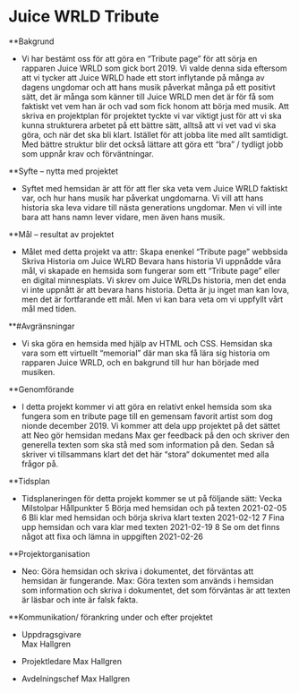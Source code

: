 # Juice WRLD Tribute

**Bakgrund
- Vi har bestämt oss för att göra en “Tribute page” för att sörja en rapparen Juice WRLD som gick bort 2019. Vi valde denna sida eftersom att vi tycker att Juice WRLD hade ett stort inflytande på många av dagens ungdomar och att hans musik påverkat många på ett positivt sätt, det är många som känner till Juice WRLD men det är för få som faktiskt vet vem han är och vad som fick honom att börja med musik.  Att skriva en projektplan för projektet tyckte vi var viktigt just för att vi ska kunna strukturera arbetet på ett bättre sätt, alltså att vi vet vad vi ska göra, och när det ska bli klart. Istället för att jobba lite med allt samtidigt. Med bättre struktur blir det också lättare att göra ett “bra” / tydligt jobb som uppnår krav och förväntningar.

**Syfte – nytta med projektet
- Syftet med hemsidan är att för att fler ska veta vem Juice WRLD faktiskt var, och hur hans musik har påverkat ungdomarna. Vi vill att hans historia ska leva vidare till nästa generations ungdomar. Men vi vill inte bara att hans namn lever vidare, men även hans musik. 

**Mål – resultat av projektet
- Målet med detta projekt va attr:
Skapa enenkel “Tribute page” webbsida
Skriva Historia om Juice WLRD
Bevara hans historia
Vi uppnådde våra mål, vi skapade en hemsida som fungerar som ett “Tribute page” eller en digital minnesplats. Vi skrev om Juice WRLDs historia, men det enda vi inte uppnått är att bevara hans historia. Detta är ju inget man kan lova, men det är fortfarande ett mål. Men vi kan bara veta om vi uppfyllt vårt mål med tiden. 

**#Avgränsningar 
- Vi ska göra en hemsida med hjälp av HTML och CSS. Hemsidan ska vara som ett virtuellt “memorial” där man ska få lära sig historia om rapparen Juice WRLD, och en bakgrund till hur han började med musiken. 

**Genomförande
- I detta projekt kommer vi att göra en relativt enkel hemsida som ska fungera som en tribute page till en gemensam favorit artist som dog nionde december 2019. Vi kommer att dela upp projektet på det sättet att Neo gör hemsidan medans Max ger feedback på den och skriver den generella texten som ska stå med som information på den. Sedan så skriver vi tillsammans klart det det här “stora“ dokumentet med alla frågor på.


**Tidsplan
- Tidsplaneringen för detta projekt kommer se ut på följande sätt:
Vecka
Milstolpar
Hållpunkter
5
Börja med hemsidan och på texten
2021-02-05
6
Bli klar med hemsidan och börja skriva klart texten
2021-02-12
7
Fina upp hemsidan och vara klar med texten
2021-02-19
8
Se om det finns något att fixa och lämna in uppgiften
2021-02-26



**Projektorganisation
- Neo: Göra hemsidan och skriva i dokumentet, det förväntas att hemsidan är fungerande.
Max: Göra texten som används i hemsidan som information och skriva i dokumentet, det som förväntas är att texten är läsbar och inte är falsk fakta.

**Kommunikation/ förankring under och efter projektet
- Uppdragsgivare	
Max Hallgren

- Projektledare
Max Hallgren

- Avdelningschef
Max Hallgren




